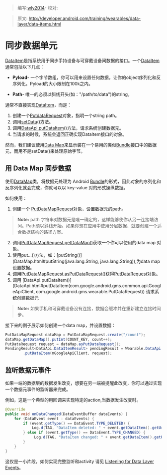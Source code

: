 > 编写:[wly2014](https://github.com/wly2014)- 校对:

> 原文: <http://developer.android.com/training/wearables/data-layer/data-items.html>

# **同步数据单元**

[DataItem](DataItem.html)是指系统用于同步手持设备与可穿戴设备间数据的接口。一个[DataItem](DataItem.html)通常包括以下几点：

* **Pyload**- 一个字节数组，你可以用来设置任何数据，让你的object序列化和反序列化。Pyload的大小限制在100k之内。

* **Path**- 唯一的必须以斜线开头(如："/path/to/data")的string。


通常不直接实现[DataItem](DataItem.html)，而是：

1. 创建一个[PutdataRequest](PutDataRequest.html)对象，指明一个string path。
2. 调用[setData](PutDataRequest.html#setData)()方法。
3. 调用[DataApi.putDataItem](DataApi.html#putDataItem)()方法，请求系统创建数据元。
4. 当请求的时候，系统会返回正确实现DataItem接口的对象。

然而，我们建议使用[Data Map](data-items.html#data-map)来显示装在一个易用的类似[Bundle](Bundle.html)接口中的数据元，而用不是setData()来处理原始字节。

## **用 Data Map 同步数据**

使用[DataMap](DataMap.html)类，将数据元处理为 Android [Bundle](Bundle.html)的形式，因此对象的序列化和反序列化就会完成，你就可以以 key-value 对的形式操纵数据。

如何使用：

1. 创建一个 [PutDataMapRequest](PutDataMapRequest.html)对象，设置数据元的path。
> **Note:** path 字符串对数据元是唯一确定的，这样能够使你从另一连接端访问。Path须以斜线开始。如果你想在应用中使用分层数据，就要创建一个适合数据结构的路径方案。
2.  调用[PutDataMapRequest.getDataMap()](PutDataMapRequest.html#getDataMap())获取一个你可以使用的data map 对象。
3.  使用put...()方法，如：[putString()](DataMap.html#putString(java.lang.String, java.lang.String)),为data map设置数据。
4.  调用[PutDataMapRequest.asPutDataRequest()](PutDataMapRequest.html#asPutDataRequest())获得[PutDataRequest](PutDataRequest.html)对象。
5.  调用 [DataApi.putDataItem()](DataApi.html#putDataItem(com.google.android.gms.common.api.GoogleApiClient, com.google.android.gms.wearable.PutDataRequest)) 请求系统创建数据元
> **Note:** 如果手机和可穿戴设备没有连接，数据会缓冲并在重新建立连接时同步。

接下来的例子展示如何创建一个data map，并设置数据：
```java
PutDataMapRequest dataMap = PutDataMapRequest.create("/count");
dataMap.getDataMap().putInt(COUNT_KEY, count++);
PutDataRequest request = dataMap.asPutDataRequest();
PendingResult<DataApi.DataItemResult> pendingResult = Wearable.DataApi
        .putDataItem(mGoogleApiClient, request);
```

## **监听数据元事件**

如果一端的数据层的数据发生改变，想要在另一端被提醒此改变，你可以通过实现一个数据元事件的监听器来完成。

例如，这是一个典型的用回调来实现特定的action,当数据发生改变时。

```java
@Override
public void onDataChanged(DataEventBuffer dataEvents) {
    for (DataEvent event : dataEvents) {
        if (event.getType() == DataEvent.TYPE_DELETED) {
            Log.d(TAG, "DataItem deleted: " + event.getDataItem().getUri());
        } else if (event.getType() == DataEvent.TYPE_CHANGED) {
             Log.d(TAG, "DataItem changed: " + event.getDataItem().getUri());
        }
    }
}
```

这仅是一小片段，如何实现完整监听和activity 请见 [Listening for Data Layer Events](events.html)。


